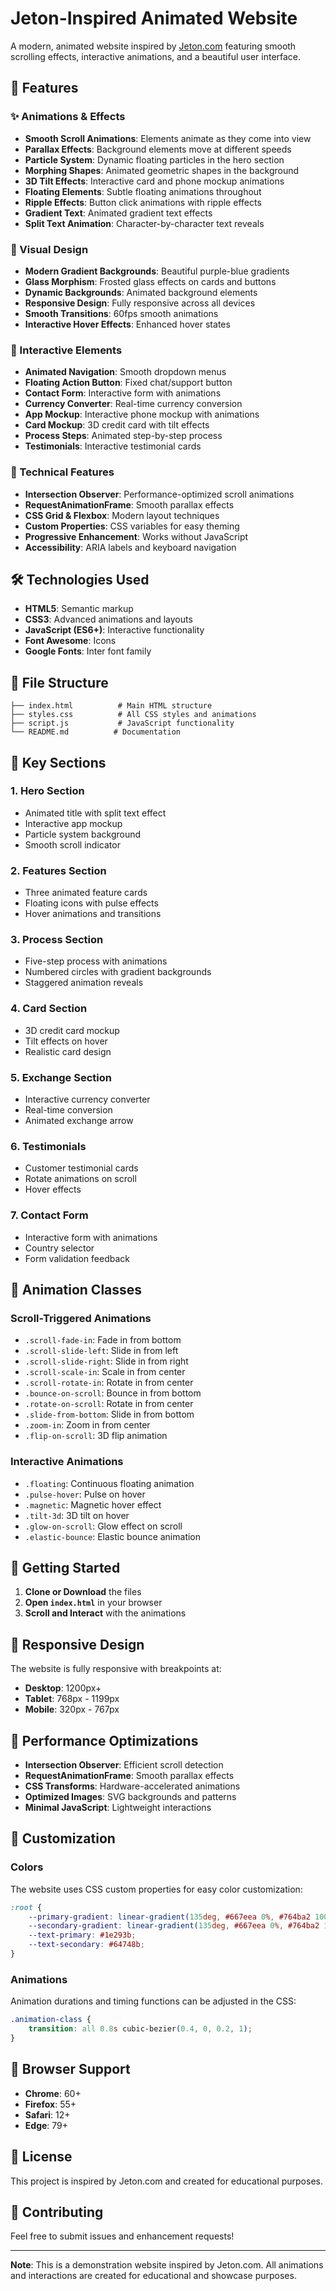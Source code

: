 # Jeton-Inspired Animated Website

A modern, animated website inspired by [Jeton.com](https://www.jeton.com/) featuring smooth scrolling effects, interactive animations, and a beautiful user interface.

## 🚀 Features

### ✨ Animations & Effects
- **Smooth Scroll Animations**: Elements animate as they come into view
- **Parallax Effects**: Background elements move at different speeds
- **Particle System**: Dynamic floating particles in the hero section
- **Morphing Shapes**: Animated geometric shapes in the background
- **3D Tilt Effects**: Interactive card and phone mockup animations
- **Floating Elements**: Subtle floating animations throughout
- **Ripple Effects**: Button click animations with ripple effects
- **Gradient Text**: Animated gradient text effects
- **Split Text Animation**: Character-by-character text reveals

### 🎨 Visual Design
- **Modern Gradient Backgrounds**: Beautiful purple-blue gradients
- **Glass Morphism**: Frosted glass effects on cards and buttons
- **Dynamic Backgrounds**: Animated background elements
- **Responsive Design**: Fully responsive across all devices
- **Smooth Transitions**: 60fps smooth animations
- **Interactive Hover Effects**: Enhanced hover states

### 📱 Interactive Elements
- **Animated Navigation**: Smooth dropdown menus
- **Floating Action Button**: Fixed chat/support button
- **Contact Form**: Interactive form with animations
- **Currency Converter**: Real-time currency conversion
- **App Mockup**: Interactive phone mockup with animations
- **Card Mockup**: 3D credit card with tilt effects
- **Process Steps**: Animated step-by-step process
- **Testimonials**: Interactive testimonial cards

### 🔧 Technical Features
- **Intersection Observer**: Performance-optimized scroll animations
- **RequestAnimationFrame**: Smooth parallax effects
- **CSS Grid & Flexbox**: Modern layout techniques
- **Custom Properties**: CSS variables for easy theming
- **Progressive Enhancement**: Works without JavaScript
- **Accessibility**: ARIA labels and keyboard navigation

## 🛠️ Technologies Used

- **HTML5**: Semantic markup
- **CSS3**: Advanced animations and layouts
- **JavaScript (ES6+)**: Interactive functionality
- **Font Awesome**: Icons
- **Google Fonts**: Inter font family

## 📁 File Structure

```
├── index.html          # Main HTML structure
├── styles.css          # All CSS styles and animations
├── script.js           # JavaScript functionality
└── README.md          # Documentation
```

## 🎯 Key Sections

### 1. Hero Section
- Animated title with split text effect
- Interactive app mockup
- Particle system background
- Smooth scroll indicator

### 2. Features Section
- Three animated feature cards
- Floating icons with pulse effects
- Hover animations and transitions

### 3. Process Section
- Five-step process with animations
- Numbered circles with gradient backgrounds
- Staggered animation reveals

### 4. Card Section
- 3D credit card mockup
- Tilt effects on hover
- Realistic card design

### 5. Exchange Section
- Interactive currency converter
- Real-time conversion
- Animated exchange arrow

### 6. Testimonials
- Customer testimonial cards
- Rotate animations on scroll
- Hover effects

### 7. Contact Form
- Interactive form with animations
- Country selector
- Form validation feedback

## 🎨 Animation Classes

### Scroll-Triggered Animations
- `.scroll-fade-in`: Fade in from bottom
- `.scroll-slide-left`: Slide in from left
- `.scroll-slide-right`: Slide in from right
- `.scroll-scale-in`: Scale in from center
- `.scroll-rotate-in`: Rotate in from center
- `.bounce-on-scroll`: Bounce in from bottom
- `.rotate-on-scroll`: Rotate in from center
- `.slide-from-bottom`: Slide in from bottom
- `.zoom-in`: Zoom in from center
- `.flip-on-scroll`: 3D flip animation

### Interactive Animations
- `.floating`: Continuous floating animation
- `.pulse-hover`: Pulse on hover
- `.magnetic`: Magnetic hover effect
- `.tilt-3d`: 3D tilt on hover
- `.glow-on-scroll`: Glow effect on scroll
- `.elastic-bounce`: Elastic bounce animation

## 🚀 Getting Started

1. **Clone or Download** the files
2. **Open `index.html`** in your browser
3. **Scroll and Interact** with the animations

## 📱 Responsive Design

The website is fully responsive with breakpoints at:
- **Desktop**: 1200px+
- **Tablet**: 768px - 1199px
- **Mobile**: 320px - 767px

## 🎯 Performance Optimizations

- **Intersection Observer**: Efficient scroll detection
- **RequestAnimationFrame**: Smooth parallax effects
- **CSS Transforms**: Hardware-accelerated animations
- **Optimized Images**: SVG backgrounds and patterns
- **Minimal JavaScript**: Lightweight interactions

## 🔧 Customization

### Colors
The website uses CSS custom properties for easy color customization:

```css
:root {
    --primary-gradient: linear-gradient(135deg, #667eea 0%, #764ba2 100%);
    --secondary-gradient: linear-gradient(135deg, #667eea 0%, #764ba2 100%);
    --text-primary: #1e293b;
    --text-secondary: #64748b;
}
```

### Animations
Animation durations and timing functions can be adjusted in the CSS:

```css
.animation-class {
    transition: all 0.8s cubic-bezier(0.4, 0, 0.2, 1);
}
```

## 🌟 Browser Support

- **Chrome**: 60+
- **Firefox**: 55+
- **Safari**: 12+
- **Edge**: 79+

## 📄 License

This project is inspired by Jeton.com and created for educational purposes.

## 🤝 Contributing

Feel free to submit issues and enhancement requests!

---

**Note**: This is a demonstration website inspired by Jeton.com. All animations and interactions are created for educational and showcase purposes. 